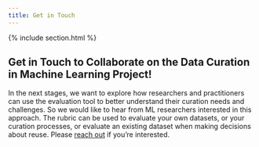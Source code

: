 ```yaml
---
title: Get in Touch
---
```


{% include section.html %}
## Get in Touch to Collaborate on the Data Curation in Machine Learning Project!

In the next stages, we want to explore how researchers and practitioners can use the evaluation tool to better understand their curation needs and challenges. 
So we would like to hear from ML researchers interested in this approach. 
The rubric can be used to evaluate your own datasets, or your curation processes, or evaluate an existing dataset when making decisions about reuse. 
Please [reach out](mailto:eshta.bhardwaj@mail.utoronto.ca) if you’re interested.

